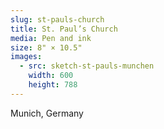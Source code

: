 ```yaml
---
slug: st-pauls-church
title: St. Paul’s Church
media: Pen and ink
size: 8" × 10.5"
images:
  - src: sketch-st-pauls-munchen
    width: 600
    height: 788
---
```

Munich, Germany
